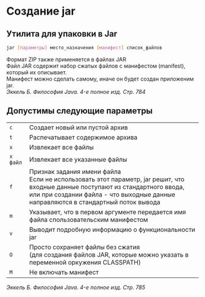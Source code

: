 # Создание jar
## Утилита для упаковки в Jar
```sh
jar [параметры] место_назначения [манифест] список_файлов
```
Формат ZIP также применяется в файлах JAR<br/>
Файл JAR содержит набор сжатых файлов с манифестом (manifest), который их описывает.<br/>
Манифест можно сделать самому, иначе он будет создан приложеним jar.<br/>
_Эккель Б. Философия Java. 4-е полное изд. Стр. 784_

## Допустимы следующие параметры
| | |
| --- | --- |
| `c` | Создает новый или пустой архив |
| `t` | Распечатывает содержимое архива |
| `x` | Извлекает все файлы |
| `x файл` | Извлекает все указанные файлы |
| `f` | Признак задания имени файла<br/>Если не использовать этот параметр, jar решит, что входные данные поступают из стандартного ввода, или при создании файла - что выходные данные направляются в стандартный поток вывода |
| `m` | Указывает, что в первом аргументе передается имя файла спользовательским манифестом |
| `v` | Выводит подробную информацию о функциональности jar |
| `O` | Просто сохраняет файлы без сжатия<br/>(для создания файлов JAR, которые можно указать в переменной оркужения CLASSPATH) |
| `M` | Не включать манифест |

_Эккель Б. Философия Java. 4-е полное изд. Стр. 785_